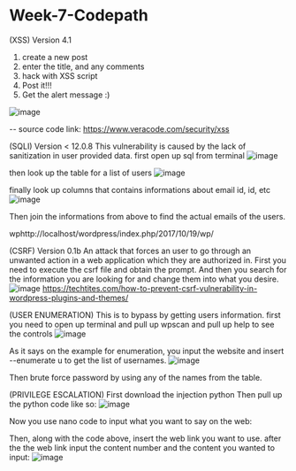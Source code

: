 # Week-7-Codepath
(XSS) 
Version 4.1
1. create a new post 
2. enter the title, and any comments
3. hack with XSS script
4. Post it!!!
5. Get the alert message :)

![image](https://user-images.githubusercontent.com/31251224/31975680-e07c55dc-b900-11e7-8fc1-6cbb051b1cf1.png)



-- source code link: https://www.veracode.com/security/xss




(SQLI)
Version < 12.0.8
This vulnerability is caused by the lack of sanitization in user provided data.
first open up sql from terminal
![image](https://user-images.githubusercontent.com/31251224/31974764-571de22e-b8fb-11e7-8398-8521d7c3a166.png)

then look up the table for a list of users
![image](https://user-images.githubusercontent.com/31251224/31974860-b76f1ad0-b8fb-11e7-88f6-bf05146a3f85.png)

finally look up columns that contains informations about email id, id, etc
![image](https://user-images.githubusercontent.com/31251224/31974894-f4253e8c-b8fb-11e7-8323-57d0fe69ee23.png)

Then join the informations from above to find the actual emails of the users.


wphttp://localhost/wordpress/index.php/2017/10/19/wp/






(CSRF)
Version 0.1b
An attack that forces an user to go through an unwanted action in a web application which
they are authorized in.
First you need to execute the csrf file and obtain the prompt.
And then you search for the information you are looking for and change them into 
what you desire.
![image](https://user-images.githubusercontent.com/31251224/31972688-cf5169b6-b8ef-11e7-849d-3fbbe229ef7c.png)
https://techtites.com/how-to-prevent-csrf-vulnerability-in-wordpress-plugins-and-themes/



(USER ENUMERATION)
This is to bypass by getting users information.
first you need to open up terminal and pull up wpscan and pull up help to see the controls
![image](https://user-images.githubusercontent.com/31251224/31975497-9e92f69a-b8ff-11e7-92d4-aa01744c59d7.png)

As it says on the example for enumeration, you input the website and insert --enumerate u to get the list of
usernames.
![image](https://user-images.githubusercontent.com/31251224/31975541-e4e693ea-b8ff-11e7-90d9-e37ce2218a5e.png)

Then brute force password by using any of the names from the table.

(PRIVILEGE ESCALATION)
First download the injection python
Then pull up the python code like so:
![image](https://user-images.githubusercontent.com/31251224/31986365-341ded9c-b936-11e7-9055-d1a3fed05edb.png)

Now you use nano code to input what you want to say on the web:


Then, along with the code above, insert the web link you want to use. after the the web link input the content number and the content you wanted to input:
![image](https://user-images.githubusercontent.com/31251224/31986450-8cada0ec-b936-11e7-86f1-31c4fa365a76.png)







